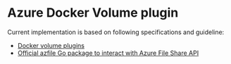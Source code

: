 # Azure Docker Volume plugin

Current implementation is based on following specifications and guideline:
- [Docker volume plugins](https://docs.docker.com/engine/extend/plugins_volume/)
- [Official azfile Go package to interact with Azure File Share API](https://pkg.go.dev/github.com/Azure/azure-storage-file-go/azfile#example-package)
